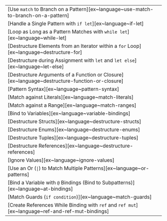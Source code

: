 ||
|--------|
| [Use `match` to Branch on a Pattern][ex~language~use-match-to-branch-on-a-pattern] |
| [Handle a Single Pattern with `if let`][ex~language~if-let] |
| [Loop as Long as a Pattern Matches with `while let`][ex~language~while-let] |
| [Destructure Elements from an Iterator within a `for` Loop][ex~language~destructure-for] |
| [Destructure during Assignment with `let` and `let else`][ex~language~let-else] |
| [Destructure Arguments of a Function or Closure][ex~language~destructure-function-or-closure] |
| [Pattern Syntax][ex~language~pattern-syntax] |
| [Match against Literals][ex~language~match-literals] |
| [Match against a Range][ex~language~match-ranges] |
| [Bind to Variables][ex~language~variable-bindings] |
| [Destructure Structs][ex~language~destructure-structs] |
| [Destructure Enums][ex~language~destructure-enums] |
| [Destructure Tuples][ex~language~destructure-tuples] |
| [Destructure References][ex~language~destructure-references] |
| [Ignore Values][ex~language~ignore-values] |
| [Use an Or (`\|`) to Match Multiple Patterns][ex~language~or-patterns] |
| [Bind a Variable with `@` Bindings (Bind to Subpatterns)][ex~language~at-bindings] |
| [Match Guards (`if condition`)][ex~language~match-guards] |
| [Create References While Binding with `ref` and `ref mut`][ex~language~ref-and-ref-mut-bindings] |
